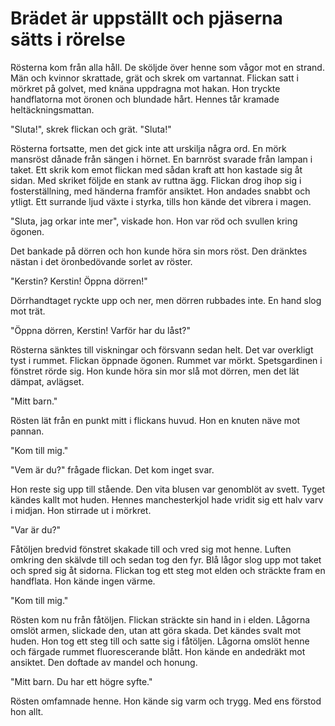 # Brädet är uppställt och pjäserna sätts i rörelse #

Rösterna kom från alla håll. De sköljde över henne som vågor mot en strand. Män och kvinnor skrattade, grät och skrek om vartannat. Flickan satt i mörkret på golvet, med knäna uppdragna mot hakan. Hon tryckte handflatorna mot öronen och blundade hårt. Hennes tår kramade heltäckningsmattan.

"Sluta!", skrek flickan och grät. "Sluta!"

Rösterna fortsatte, men det gick inte att urskilja några ord. En mörk mansröst dånade från sängen i hörnet. En barnröst svarade från lampan i taket. Ett skrik kom emot flickan med sådan kraft att hon kastade sig åt sidan. Med skriket följde en stank av ruttna ägg. Flickan drog ihop sig i fosterställning, med händerna framför ansiktet. Hon andades snabbt och ytligt. Ett surrande ljud växte i styrka, tills hon kände det vibrera i magen. 

"Sluta, jag orkar inte mer", viskade hon. Hon var röd och svullen kring ögonen.

Det bankade på dörren och hon kunde höra sin mors röst. Den dränktes nästan i det öronbedövande sorlet av röster.

"Kerstin? Kerstin! Öppna dörren!"

Dörrhandtaget ryckte upp och ner, men dörren rubbades inte. En hand slog mot trät.

"Öppna dörren, Kerstin! Varför har du låst?"

Rösterna sänktes till viskningar och försvann sedan helt. Det var overkligt tyst i rummet. Flickan öppnade ögonen. Rummet var mörkt. Spetsgardinen i fönstret rörde sig. Hon kunde höra sin mor slå mot dörren, men det lät dämpat, avlägset.

"Mitt barn."

Rösten lät från en punkt mitt i flickans huvud. Hon en knuten näve mot pannan. 

"Kom till mig."

"Vem är du?" frågade flickan. Det kom inget svar.

Hon reste sig upp till stående. Den vita blusen var genomblöt av svett. Tyget kändes kallt mot huden. Hennes manchesterkjol hade vridit sig ett halv varv i midjan. Hon stirrade ut i mörkret.

"Var är du?"

Fåtöljen bredvid fönstret skakade till och vred sig mot henne. Luften omkring den skälvde till och sedan tog den fyr. Blå lågor slog upp mot taket och spred sig åt sidorna. Flickan tog ett steg mot elden och sträckte fram en handflata. Hon kände ingen värme.

"Kom till mig."

Rösten kom nu från fåtöljen. Flickan sträckte sin hand in i elden. Lågorna omslöt armen, slickade den, utan att göra skada. Det kändes svalt mot huden. Hon tog ett steg till och satte sig i fåtöljen. Lågorna omslöt henne och färgade rummet fluorescerande blått. Hon kände en andedräkt mot ansiktet. Den doftade av mandel och honung.

"Mitt barn. Du har ett högre syfte."

Rösten omfamnade henne. Hon kände sig varm och trygg. Med ens förstod hon allt.

